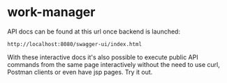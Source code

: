 # work-manager

API docs can be found at this url once backend is launched:

`http://localhost:8080/swagger-ui/index.html`

With these interactive docs it's also possible to execute public API commands from the same page interactively without 
the need to use curl, Postman clients or even have jsp pages. Try it out.

